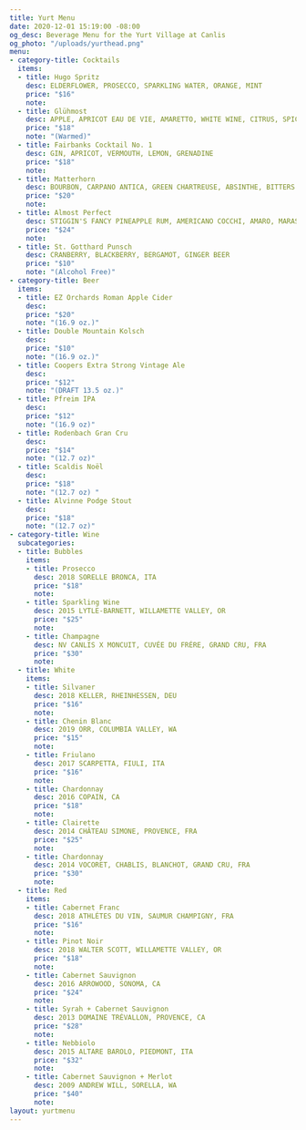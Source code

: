 ```yaml
---
title: Yurt Menu
date: 2020-12-01 15:19:00 -08:00
og_desc: Beverage Menu for the Yurt Village at Canlis
og_photo: "/uploads/yurthead.png"
menu:
- category-title: Cocktails
  items:
  - title: Hugo Spritz
    desc: ELDERFLOWER, PROSECCO, SPARKLING WATER, ORANGE, MINT
    price: "$16"
    note: 
  - title: Glühmost
    desc: APPLE, APRICOT EAU DE VIE, AMARETTO, WHITE WINE, CITRUS, SPICES
    price: "$18"
    note: "(Warmed)"
  - title: Fairbanks Cocktail No. 1
    desc: GIN, APRICOT, VERMOUTH, LEMON, GRENADINE
    price: "$18"
    note: 
  - title: Matterhorn
    desc: BOURBON, CARPANO ANTICA, GREEN CHARTREUSE, ABSINTHE, BITTERS
    price: "$20"
    note: 
  - title: Almost Perfect
    desc: STIGGIN'S FANCY PINEAPPLE RUM, AMERICANO COCCHI, AMARO, MARASCHINO, BITTERS
    price: "$24"
    note: 
  - title: St. Gotthard Punsch
    desc: CRANBERRY, BLACKBERRY, BERGAMOT, GINGER BEER
    price: "$10"
    note: "(Alcohol Free)"
- category-title: Beer
  items:
  - title: EZ Orchards Roman Apple Cider
    desc: 
    price: "$20"
    note: "(16.9 oz.)"
  - title: Double Mountain Kolsch
    desc: 
    price: "$10"
    note: "(16.9 oz.)"
  - title: Coopers Extra Strong Vintage Ale
    desc: 
    price: "$12"
    note: "(DRAFT 13.5 oz.)"
  - title: Pfreim IPA
    desc: 
    price: "$12"
    note: "(16.9 oz)"
  - title: Rodenbach Gran Cru
    desc: 
    price: "$14"
    note: "(12.7 oz)"
  - title: Scaldis Noël
    desc: 
    price: "$18"
    note: "(12.7 oz) "
  - title: Alvinne Podge Stout
    desc: 
    price: "$18"
    note: "(12.7 oz)"
- category-title: Wine
  subcategories:
  - title: Bubbles
    items:
    - title: Prosecco
      desc: 2018 SORELLE BRONCA, ITA
      price: "$18"
      note: 
    - title: Sparkling Wine
      desc: 2015 LYTLE-BARNETT, WILLAMETTE VALLEY, OR
      price: "$25"
      note: 
    - title: Champagne
      desc: NV CANLIS X MONCUIT, CUVÉE DU FRÉRE, GRAND CRU, FRA
      price: "$30"
      note: 
  - title: White
    items:
    - title: Silvaner
      desc: 2018 KELLER, RHEINHESSEN, DEU
      price: "$16"
      note: 
    - title: Chenin Blanc
      desc: 2019 ORR, COLUMBIA VALLEY, WA
      price: "$15"
      note: 
    - title: Friulano
      desc: 2017 SCARPETTA, FIULI, ITA
      price: "$16"
      note: 
    - title: Chardonnay
      desc: 2016 COPAIN, CA
      price: "$18"
      note: 
    - title: Clairette
      desc: 2014 CHÂTEAU SIMONE, PROVENCE, FRA
      price: "$25"
      note: 
    - title: Chardonnay
      desc: 2014 VOCORET, CHABLIS, BLANCHOT, GRAND CRU, FRA
      price: "$30"
      note: 
  - title: Red
    items:
    - title: Cabernet Franc
      desc: 2018 ATHLÉTES DU VIN, SAUMUR CHAMPIGNY, FRA
      price: "$16"
      note: 
    - title: Pinot Noir
      desc: 2018 WALTER SCOTT, WILLAMETTE VALLEY, OR
      price: "$18"
      note: 
    - title: Cabernet Sauvignon
      desc: 2016 ARROWOOD, SONOMA, CA
      price: "$24"
      note: 
    - title: Syrah + Cabernet Sauvignon
      desc: 2013 DOMAINE TRÉVALLON, PROVENCE, CA
      price: "$28"
      note: 
    - title: Nebbiolo
      desc: 2015 ALTARE BAROLO, PIEDMONT, ITA
      price: "$32"
      note: 
    - title: Cabernet Sauvignon + Merlot
      desc: 2009 ANDREW WILL, SORELLA, WA
      price: "$40"
      note: 
layout: yurtmenu
---
```


